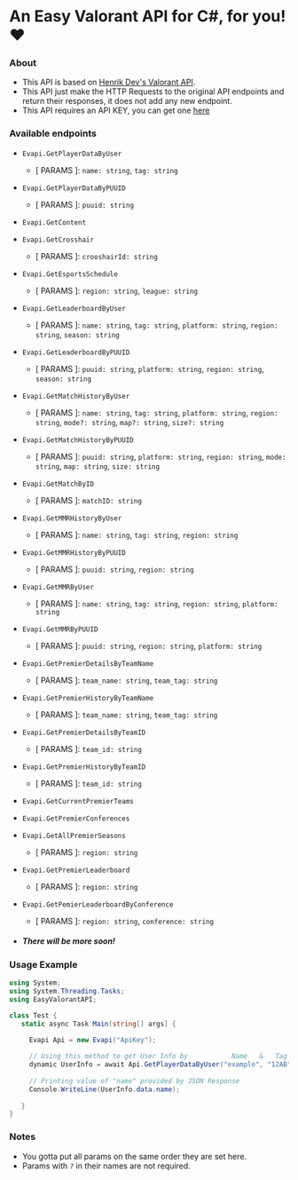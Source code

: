 # An Easy Valorant API for C#, for you! ❤️

### About

- This API is based on [Henrik Dev's Valorant API](https://docs.henrikdev.xyz).
- This API just make the HTTP Requests to the original API endpoints and return their responses, it does not add any new endpoint.
- This API requires an API KEY, you can get one [here](https://discord.gg/X3GaVkX2YN)

### Available endpoints

- ```Evapi.GetPlayerDataByUser``` 

	- [ PARAMS ]: `name: string`, `tag: string`

- ```Evapi.GetPlayerDataByPUUID```

	- [ PARAMS ]: `puuid: string`

- ```Evapi.GetContent```

- ```Evapi.GetCrosshair```

	- [ PARAMS ]: `crooshairId: string`

- ```Evapi.GetEsportsSchedule```

	- [ PARAMS ]: `region: string`, `league: string`

- ```Evapi.GetLeaderboardByUser```

	- [ PARAMS ]: `name: string`, `tag: string`, `platform: string`, `region: string`, `season: string`

- ```Evapi.GetLeaderboardByPUUID```

	- [ PARAMS ]: `puuid: string`, `platform: string`, `region: string`, `season: string`

- ```Evapi.GetMatchHistoryByUser```

	- [ PARAMS ]: `name: string`, `tag: string`, `platform: string`, `region: string`, `mode?: string`, `map?: string`, `size?: string`

- ```Evapi.GetMatchHistoryByPUUID```

	- [ PARAMS ]: `puuid: string`, `platform: string`, `region: string`, `mode: string`, `map: string`, `size: string`

- ```Evapi.GetMatchByID```

	- [ PARAMS ]: `matchID: string`

- ```Evapi.GetMMRHistoryByUser```

	- [ PARAMS ]: `name: string`, `tag: string`, `region: string`

- ```Evapi.GetMMRHistoryByPUUID```

	- [ PARAMS ]: `puuid: string`, `region: string`

- ```Evapi.GetMMRByUser```

	- [ PARAMS ]: `name: string`, `tag: string`, `region: string`, `platform: string`

- ```Evapi.GetMMRByPUUID```

	- [ PARAMS ]: `puuid: string`, `region: string`, `platform: string`

- ```Evapi.GetPremierDetailsByTeamName```

	- [ PARAMS ]: `team_name: string`, `team_tag: string`

- ```Evapi.GetPremierHistoryByTeamName```

	- [ PARAMS ]: `team_name: string`, `team_tag: string`

- ```Evapi.GetPremierDetailsByTeamID```

	- [ PARAMS ]: `team_id: string`

- ```Evapi.GetPremierHistoryByTeamID```

	- [ PARAMS ]: `team_id: string`

- ```Evapi.GetCurrentPremierTeams```

- ```Evapi.GetPremierConferences```

- ```Evapi.GetAllPremierSeasons```

	- [ PARAMS ]: `region: string`

- ```Evapi.GetPremierLeaderboard```

	- [ PARAMS ]: `region: string`

- ```Evapi.GetPemierLeaderboardByConference```

	- [ PARAMS ]: `region: string`, `conference: string`

- ##### *There will be more soon!*

### Usage Example

```cs
using System;
using System.Threading.Tasks;
using EasyValorantAPI;

class Test {
   static async Task Main(string[] args] {
	
     Evapi Api = new Evapi("ApiKey");

     // Using this method to get User Info by           Name   &   Tag
     dynamic UserInfo = await Api.GetPlayerDataByUser("example", "12AB");
     
     // Printing value of "name" provided by JSON Response
     Console.WriteLine(UserInfo.data.name);
	
   }
}
```

### Notes

- You gotta put all params on the same order they are set here.
- Params with *`?`* in their names are not required.